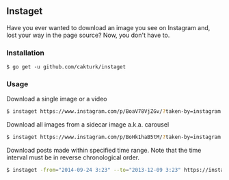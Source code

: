 ## Instaget

Have you ever wanted to download an image you see on Instagram and,
lost your way in the page source? Now, you don't have to.

### Installation

```
$ go get -u github.com/cakturk/instaget
```

### Usage

Download a single image or a video

```sh
$ instaget https://www.instagram.com/p/BoaV78VjZGv/?taken-by=instagram
```

Download all images from a sidecar image a.k.a. carousel

```sh
$ instaget https://www.instagram.com/p/BoHk1haB5tM/?taken-by=instagram
```

Download posts made within specified time range. Note that the
time interval must be in reverse chronological order.


```sh
$ instaget -from="2014-09-24 3:23" --to="2013-12-09 3:23" https://instagram.com/instagram
```

